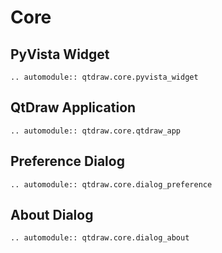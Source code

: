 # Core

## PyVista Widget

```{eval-rst}
.. automodule:: qtdraw.core.pyvista_widget
```

## QtDraw Application

```{eval-rst}
.. automodule:: qtdraw.core.qtdraw_app
```

## Preference Dialog

```{eval-rst}
.. automodule:: qtdraw.core.dialog_preference
```

## About Dialog

```{eval-rst}
.. automodule:: qtdraw.core.dialog_about
```
